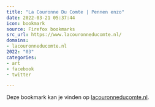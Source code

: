 ```yaml
---
title: "La Couronne Du Comte | Pennen enzo"
date: 2022-03-21 05:37:44
icon: bookmark
source: Firefox bookmarks
src_url: https://www.lacouronneducomte.nl/
domains:
- lacouronneducomte.nl
2022: "03"
categories:
- art
- facebook
- twitter

---
```

Deze bookmark kan je vinden op [lacouronneducomte.nl](https://www.lacouronneducomte.nl/).
